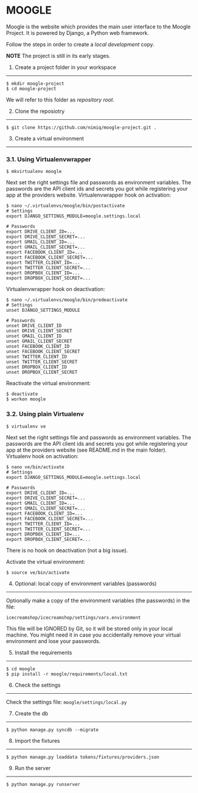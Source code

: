 MOOGLE
======

Moogle is the website which provides the main user interface to the Moogle Project.
It is powered by Django, a Python web framework.

Follow the steps in order to create a *local development* copy.

**NOTE** The project is still in its early stages.


1. Create a project folder in your workspace
--------------------------------------------
    $ mkdir moogle-project
    $ cd moogle-project
We will refer to this folder as *repository root*.


2. Clone the reposiotry
-----------------------
    $ git clone https://github.com/nimiq/moogle-project.git .


3. Create a virtual environment
-------------------------------
### 3.1. Using Virtualenvwrapper
    $ mkvirtualenv moogle

Next set the right settings file and passwords as environment variables.
The passwords are the API client ids and secrets you got while registering your app at the providers website.
Virtualenvwrapper hook on activation:

    $ nano ~/.virtualenvs/moogle/bin/postactivate
    # Settings
    export DJANGO_SETTINGS_MODULE=moogle.settings.local

    # Passwords
    export DRIVE_CLIENT_ID=...
    export DRIVE_CLIENT_SECRET=...
    export GMAIL_CLIENT_ID=...
    export GMAIL_CLIENT_SECRET=...
    export FACEBOOK_CLIENT_ID=...
    export FACEBOOK_CLIENT_SECRET=...
    export TWITTER_CLIENT_ID=...
    export TWITTER_CLIENT_SECRET=...
    export DROPBOX_CLIENT_ID=...
    export DROPBOX_CLIENT_SECRET=...

Virtualenvwrapper hook on deactivation:

    $ nano ~/.virtualenvs/moogle/bin/predeactivate
    # Settings
    unset DJANGO_SETTINGS_MODULE

    # Passwords
    unset DRIVE_CLIENT_ID
    unset DRIVE_CLIENT_SECRET
    unset GMAIL_CLIENT_ID
    unset GMAIL_CLIENT_SECRET
    unset FACEBOOK_CLIENT_ID
    unset FACEBOOK_CLIENT_SECRET
    unset TWITTER_CLIENT_ID
    unset TWITTER_CLIENT_SECRET
    unset DROPBOX_CLIENT_ID
    unset DROPBOX_CLIENT_SECRET

Reactivate the virtual environment:

    $ deactivate
    $ workon moogle

### 3.2. Using plain Virtualenv
    $ virtualenv ve

Next set the right settings file and passwords as environment variables.
The passwords are the API client ids and secrets you got while registering your app at the providers website (see README.md in the main folder).
Virtualenv hook on activation:

    $ nano ve/bin/activate
    # Settings
    export DJANGO_SETTINGS_MODULE=moogle.settings.local

    # Passwords
    export DRIVE_CLIENT_ID=...
    export DRIVE_CLIENT_SECRET=...
    export GMAIL_CLIENT_ID=...
    export GMAIL_CLIENT_SECRET=...
    export FACEBOOK_CLIENT_ID=...
    export FACEBOOK_CLIENT_SECRET=...
    export TWITTER_CLIENT_ID=...
    export TWITTER_CLIENT_SECRET=...
    export DROPBOX_CLIENT_ID=...
    export DROPBOX_CLIENT_SECRET=...

There is no hook on deactivation (not a big issue).

Activate the virtual environment:

    $ source ve/bin/activate


4. Optional: local copy of environment variables (passwords)
------------------------------------------------------------
Optionally make a copy of the environment variables (the passwords) in the file:

    icecreamshop/icecreamshop/settings/vars.environment

This file will be IGNORED by Git, so it will be stored only in your local machine.
You might need it in case you accidentally remove your virtual environment and lose your passwords.


5. Install the requirements
---------------------------
    $ cd moogle
    $ pip install -r moogle/requirements/local.txt


6. Check the settings
---------------------
Check the settings file: `moogle/settings/local.py`


7. Create the db
----------------
    $ python manage.py syncdb --migrate


8. Import the fixtures
----------------------
    $ python manage.py loaddata tokens/fixtures/providers.json


9. Run the server
-----------------
    $ python manage.py runserver
